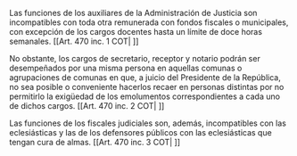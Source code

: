 Las funciones de los auxiliares de la Administración de Justicia son incompatibles con toda otra remunerada con fondos fiscales o municipales, con excepción de los cargos docentes hasta un límite de doce horas semanales. [[Art. 470 inc. 1 COT| ]]

No obstante, los cargos de secretario, receptor y notario podrán ser desempeñados por una misma persona en aquellas comunas o agrupaciones de comunas en que, a juicio del Presidente de la República, no sea posible o conveniente hacerlos recaer en personas distintas por no permitirlo la exigüedad de los emolumentos correspondientes a cada uno de dichos cargos. [[Art. 470 inc. 2 COT| ]]

Las funciones de los fiscales judiciales son, además, incompatibles con las eclesiásticas y las de los defensores públicos con las eclesiásticas que tengan cura de almas. [[Art. 470 inc. 3 COT| ]]